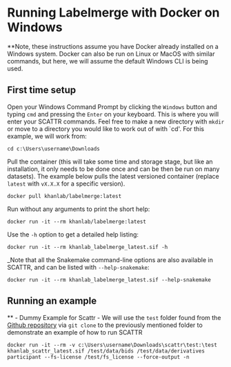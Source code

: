 # Running Labelmerge with Docker on Windows

**Note, these instructions assume you have Docker already installed on a Windows system.
Docker can also be run on Linux or MacOS with similar commands, but here, we 
will assume the default Windows CLI is being used.

## First time setup

Open your Windows Command Prompt by clicking the `Windows` button and typing
`cmd` and pressing the `Enter` on your keyboard. This is where you will enter 
your SCATTR commands. Feel free to make a new directory with `mkdir` or move to
a directory you would like to work out of with `cd'. For this example, we will
work from:

```
cd c:\Users\username\Downloads
```

Pull the container (this will take some time and storage stage, but like an 
installation, it only needs to be done once and can be then be run on many 
datasets). The example below pulls the latest versioned container (replace 
`latest` with `vX.X.X` for a specific version).

```
docker pull khanlab/labelmerge:latest
```

Run without any arguments to print the short help:

```
docker run -it --rm khanlab/labelmerge:latest
```

Use the `-h` option to get a detailed help listing:

```
docker run -it --rm khanlab_labelmerge_latest.sif -h
```

_Note that all the Snakemake command-line options are also available in SCATTR,
and can be listed with `--help-snakemake`:

```
docker run -it --rm khanlab_labelmerge_latest.sif --help-snakemake
```

## Running an example

** - Dummy Example for Scattr - We will use the `test` folder found from the 
[Github repository](https://github.com/khanlab/scattr/tree/main/test/) via
`git clone` to the previously mentioned folder to demonstrate an example of 
how to run SCATTR

```
docker run -it --rm -v c:\Users\username\Downloads\scattr\test:\test khanlab_scattr_latest.sif /test/data/bids /test/data/derivatives participant --fs-license /test/fs_license --force-output -n
```
